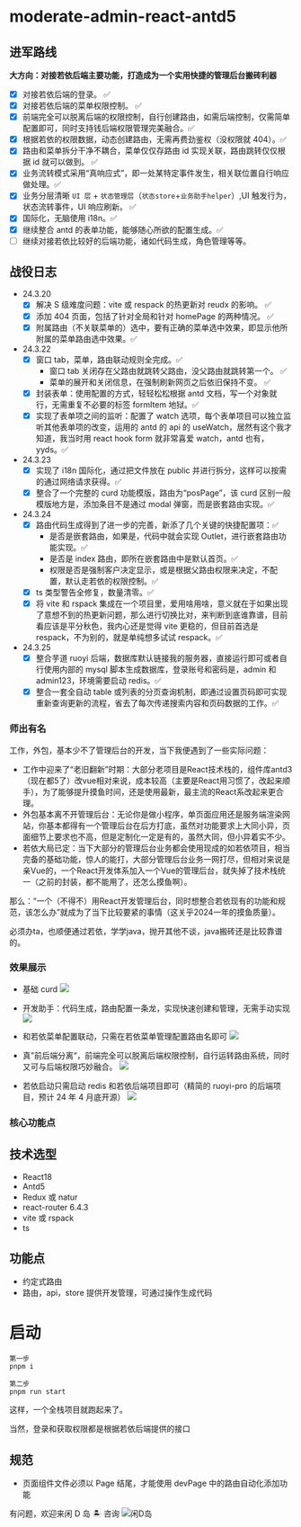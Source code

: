 # moderate-admin-react-antd5

## 进军路线

**大方向：对接若依后端主要功能，打造成为一个实用快捷的管理后台搬砖利器**

- [x] 对接若依后端的登录。 ✅
- [x] 对接若依后端的菜单权限控制。 ✅
- [x] 前端完全可以脱离后端的权限控制，自行创建路由，如需后端控制，仅需简单配置即可，同时支持钱后端权限管理完美融合。✅
- [x] 根据若依的权限数据，动态创建路由，无需再费劲鉴权（没权限就 404）。✅
- [x] 路由和菜单拆分干净不耦合，菜单仅仅存路由 id 实现关联，路由跳转仅仅根据 id 就可以做到。 ✅
- [x] 业务流转模式采用“真响应式”，即一处某特定事件发生，相关联位置自行响应做处理。✅
- [x] 业务分层清晰 `UI 层` + `状态管理层`（`状态store`+`业务助手helper`）,UI 触发行为，状态流转事件，UI 响应刷新。 ✅
- [x] 国际化，无脑使用 i18n。✅
- [x] 继续整合 antd 的表单功能，能够随心所欲的配置生成。✅
- [ ] 继续对接若依比较好的后端功能，诸如代码生成，角色管理等等。

## 战役日志

- 24.3.20
  - [x] 解决 S 级难度问题：vite 或 respack 的热更新对 reudx 的影响。 ✅
  - [x] 添加 404 页面，包括了针对全局和针对 homePage 的两种情况。 ✅
  - [x] 附属路由（不关联菜单的）选中，要有正确的菜单选中效果，即显示他所附属的菜单路由选中效果。✅

- 24.3.22
  - [x] 窗口 tab，菜单，路由联动规则全完成。✅
    - 窗口 tab 关闭存在父路由就跳转父路由，没父路由就跳转第一个。 ✅
    - 菜单的展开和关闭信息，在强制刷新网页之后依旧保持不变。 ✅
  - [x] 封装表单：使用配置的方式，轻轻松松根据 antd 文档，写一个对象就行，无需重复不必要的标签 formItem 地狱。✅
  - [x] 实现了表单项之间的监听：配置了 watch 选项，每个表单项目可以独立监听其他表单项的改变，运用的 antd 的 api 的 useWatch，居然有这个我才知道，我当时用 react hook form 就非常喜爱 watch，antd 也有，yyds。✅

- 24.3.23
  - [x] 实现了 i18n 国际化，通过把文件放在 public 并进行拆分，这样可以按需的通过网络请求获得。✅
  - [x] 整合了一个完整的 curd 功能模版，路由为“posPage”，该 curd 区别一般模版地方是，添加条目不是通过 modal 弹窗，而是嵌套路由实现。✅

- 24.3.24
  - [x] 路由代码生成得到了进一步的完善，新添了几个关键的快捷配置项：✅
    - 是否是嵌套路由，如果是，代码中就会实现 Outlet，进行嵌套路由功能实现。✅
    - 是否是 index 路由，即所在嵌套路由中是默认首页。✅
    - 权限是否是强制客户决定显示，或是根据父路由权限来决定，不配置，默认走若依的权限控制。✅
  - [x] ts 类型警告全修复，数量清零。✅
  - [x] 将 vite 和 rspack 集成在一个项目里，爱用啥用啥，意义就在于如果出现了意想不到的热更新问题，那么进行切换比对，来判断到底谁靠谱，目前看应该是平分秋色，我内心还是觉得 vite 更稳的，但目前首选是 respack，不为别的，就是单纯想多试试 respack。✅

- 24.3.25
  - [x] 整合芋道 ruoyi 后端，数据库默认链接我的服务器，直接运行即可或者自行使用内部的 mysql 脚本生成数据库，登录账号和密码是，admin 和 admin123，环境需要启动 redis。✅
  - [x] 整合一套全自动 table 或列表的分页查询机制，即通过设置页码即可实现重新查询更新的流程，省去了每次传递搜索内容和页码数据的工作。✅

### 师出有名

工作，外包，基本少不了管理后台的开发，当下我便遇到了一些实际问题：

- 工作中迎来了“老旧翻新”时期：大部分老项目是React技术栈的，组件库antd3（现在都5了）改vue相对来说，成本较高（主要是React用习惯了，改起来顺手），为了能够提升摸鱼时间，还是使用最新，最主流的React系改起来更合理。
- 外包基本离不开管理后台：无论你是做小程序，单页面应用还是服务端渲染网站，你基本都得有一个管理后台在后方打底，虽然对功能要求上大同小异，页面细节上要求也不高，但是定制化一定是有的，虽然大同，但小异着实不少。
- 若依大局已定：当下大部分的管理后台业务都会使用现成的如若依项目，相当完备的基础功能，惊人的能打，大部分管理后台业务一网打尽，但相对来说是亲Vue的，一个React开发体系加入一个Vue的管理后台，就失掉了技术栈统一（之前的封装，都不能用了，还怎么摸鱼啊）。

那么：“一个（不得不）用React开发管理后台，同时想整合若依现有的功能和规范，该怎么办”就成为了当下比较要紧的事情（这关乎2024一年的摸鱼质量）。

必须办ta，也顺便通过若依，学学java，抛开其他不谈，java搬砖还是比较靠谱的。

### 效果展示

- 基础 curd
  ![](https://qiniu.moderate.run/img/QQ20240319-200618%402x.png)

- 开发助手：代码生成，路由配置一条龙，实现快速创建和管理，无需手动实现
  ![](https://qiniu.moderate.run/img/QQ20240319-201338%402x.png)

- 和若依菜单配置联动，只需在若依菜单管理配置路由名即可
  ![](https://qiniu.moderate.run/img/3667960414.png)

- 真”前后端分离“，前端完全可以脱离后端权限控制，自行运转路由系统，同时又可与后端权限巧妙融合。
  ![](https://qiniu.moderate.run/img/QQ20240319-205403%402x.png)

- 若依启动只需启动 redis 和若依后端项目即可（精简的 ruoyi-pro 的后端项目，预计 24 年 4 月底开源）
  ![](https://qiniu.moderate.run/img/QQ20240319-202525%402x.png)

### 核心功能点

## 技术选型

- React18
- Antd5
- Redux 或 natur
- react-router 6.4.3
- vite 或 rspack
- ts

## 功能点

- 约定式路由
- 路由，api，store 提供开发管理，可通过操作生成代码

# 启动

```
第一步
pnpm i

第二步
pnpm run start
```

这样，一个全栈项目就跑起来了。

当然，登录和获取权限都是根据若依后端提供的接口

## 规范

- 页面组件文件必须以 Page 结尾，才能使用 devPage 中的路由自动化添加功能

有问题，欢迎来闲 D 岛 🏝️ 咨询
![闲D岛](https://qiniu.moderate.run/IMG_4020.JPG)
